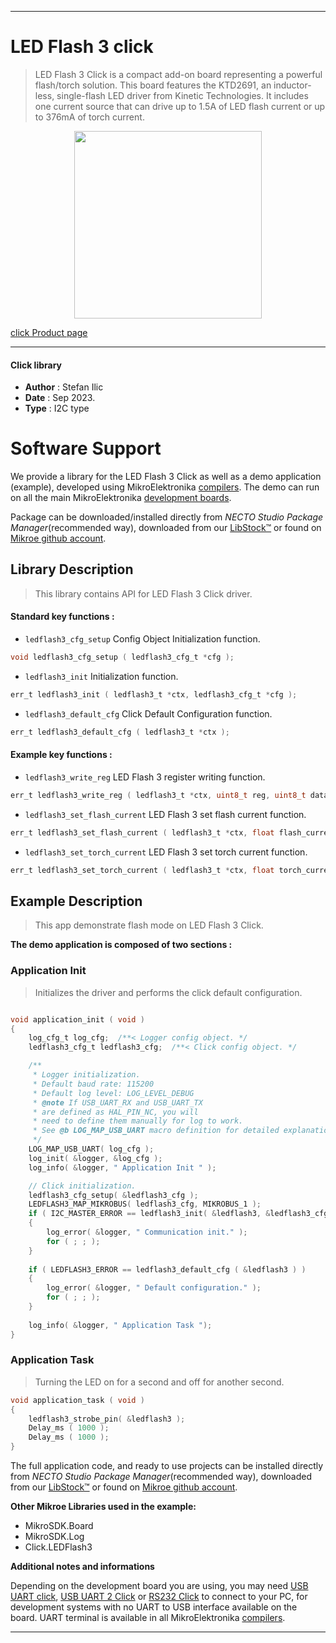 
---
# LED Flash 3 click

> LED Flash 3 Click is a compact add-on board representing a powerful flash/torch solution. This board features the KTD2691, an inductor-less, single-flash LED driver from Kinetic Technologies. It includes one current source that can drive up to 1.5A of LED flash current or up to 376mA of torch current.

<p align="center">
  <img src="https://download.mikroe.com/images/click_for_ide/ledflash3_click.png" height=300px>
</p>

[click Product page](https://www.mikroe.com/led-flash-3-click)

---


#### Click library

- **Author**        : Stefan Ilic
- **Date**          : Sep 2023.
- **Type**          : I2C type


# Software Support

We provide a library for the LED Flash 3 Click
as well as a demo application (example), developed using MikroElektronika
[compilers](https://www.mikroe.com/necto-studio).
The demo can run on all the main MikroElektronika [development boards](https://www.mikroe.com/development-boards).

Package can be downloaded/installed directly from *NECTO Studio Package Manager*(recommended way), downloaded from our [LibStock&trade;](https://libstock.mikroe.com) or found on [Mikroe github account](https://github.com/MikroElektronika/mikrosdk_click_v2/tree/master/clicks).

## Library Description

> This library contains API for LED Flash 3 Click driver.

#### Standard key functions :

- `ledflash3_cfg_setup` Config Object Initialization function.
```c
void ledflash3_cfg_setup ( ledflash3_cfg_t *cfg );
```

- `ledflash3_init` Initialization function.
```c
err_t ledflash3_init ( ledflash3_t *ctx, ledflash3_cfg_t *cfg );
```

- `ledflash3_default_cfg` Click Default Configuration function.
```c
err_t ledflash3_default_cfg ( ledflash3_t *ctx );
```

#### Example key functions :

- `ledflash3_write_reg` LED Flash 3 register writing function.
```c
err_t ledflash3_write_reg ( ledflash3_t *ctx, uint8_t reg, uint8_t data_in );
```

- `ledflash3_set_flash_current` LED Flash 3 set flash current function.
```c
err_t ledflash3_set_flash_current ( ledflash3_t *ctx, float flash_current );
```

- `ledflash3_set_torch_current` LED Flash 3 set torch current function.
```c
err_t ledflash3_set_torch_current ( ledflash3_t *ctx, float torch_current );
```

## Example Description

> This app demonstrate flash mode on LED Flash 3 Click.

**The demo application is composed of two sections :**

### Application Init

> Initializes the driver and performs the click default configuration.

```c

void application_init ( void ) 
{
    log_cfg_t log_cfg;  /**< Logger config object. */
    ledflash3_cfg_t ledflash3_cfg;  /**< Click config object. */

    /** 
     * Logger initialization.
     * Default baud rate: 115200
     * Default log level: LOG_LEVEL_DEBUG
     * @note If USB_UART_RX and USB_UART_TX 
     * are defined as HAL_PIN_NC, you will 
     * need to define them manually for log to work. 
     * See @b LOG_MAP_USB_UART macro definition for detailed explanation.
     */
    LOG_MAP_USB_UART( log_cfg );
    log_init( &logger, &log_cfg );
    log_info( &logger, " Application Init " );

    // Click initialization.
    ledflash3_cfg_setup( &ledflash3_cfg );
    LEDFLASH3_MAP_MIKROBUS( ledflash3_cfg, MIKROBUS_1 );
    if ( I2C_MASTER_ERROR == ledflash3_init( &ledflash3, &ledflash3_cfg ) ) 
    {
        log_error( &logger, " Communication init." );
        for ( ; ; );
    }
    
    if ( LEDFLASH3_ERROR == ledflash3_default_cfg ( &ledflash3 ) )
    {
        log_error( &logger, " Default configuration." );
        for ( ; ; );
    }
    
    log_info( &logger, " Application Task ");
}

```

### Application Task

> Turning the LED on for a second and off for another second.

```c
void application_task ( void ) 
{
    ledflash3_strobe_pin( &ledflash3 );
    Delay_ms ( 1000 );
    Delay_ms ( 1000 );
}
```


The full application code, and ready to use projects can be installed directly from *NECTO Studio Package Manager*(recommended way), downloaded from our [LibStock&trade;](https://libstock.mikroe.com) or found on [Mikroe github account](https://github.com/MikroElektronika/mikrosdk_click_v2/tree/master/clicks).

**Other Mikroe Libraries used in the example:**

- MikroSDK.Board
- MikroSDK.Log
- Click.LEDFlash3

**Additional notes and informations**

Depending on the development board you are using, you may need
[USB UART click](https://www.mikroe.com/usb-uart-click),
[USB UART 2 Click](https://www.mikroe.com/usb-uart-2-click) or
[RS232 Click](https://www.mikroe.com/rs232-click) to connect to your PC, for
development systems with no UART to USB interface available on the board. UART
terminal is available in all MikroElektronika
[compilers](https://shop.mikroe.com/compilers).

---
